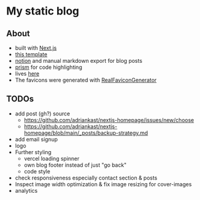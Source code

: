 # My static blog

## About

- built with [Next.js](https://nextjs.org/)
- [this template](https://github.com/vercel/next.js/tree/canary/examples/blog-starter)
- [notion](https://www.notion.so/) and manual markdown export
for blog posts
- [prism](https://prismjs.com/) for code highlighting
- lives [here](https://github.com/adriankast/nextjs-homepage)
- The favicons were generated with [RealFaviconGenerator](https://realfavicongenerator.net/)

## TODOs

- add post (gh?) source
    - https://github.com/adriankast/nextjs-homepage/issues/new/choose
    - https://github.com/adriankast/nextjs-homepage/blob/main/_posts/backup-strategy.md
- add email signup
- logo
- Further styling
  - vercel loading spinner
  - own blog footer instead of just "go back"
  - code style
- check responsiveness especially contact section & posts
- Inspect image width optimization & fix image resizing for cover-images
- analytics
